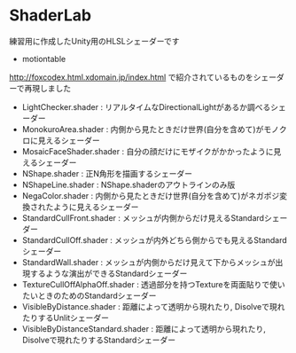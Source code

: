 # ShaderLab

練習用に作成したUnity用のHLSLシェーダーです

* motiontable

http://foxcodex.html.xdomain.jp/index.html で紹介されているものをシェーダーで再現しました

* LightChecker.shader : リアルタイムなDirectionalLightがあるか調べるシェーダー
* MonokuroArea.shader : 内側から見たときだけ世界(自分を含めて)がモノクロに見えるシェーダー
* MosaicFaceShader.shader : 自分の顔だけにモザイクがかかったように見えるシェーダー
* NShape.shader : 正N角形を描画するシェーダー
* NShapeLine.shader : NShape.shaderのアウトラインのみ版
* NegaColor.shader : 内側から見たときだけ世界(自分を含めて)がネガポジ変換されたように見えるシェーダー
* StandardCullFront.shader : メッシュが内側からだけ見えるStandardシェーダー
* StandardCullOff.shader : メッシュが内外どちら側からでも見えるStandardシェーダー
* StandardWall.shader : メッシュが内側からだけ見えて下からメッシュが出現するような演出ができるStandardシェーダー
* TextureCullOffAlphaOff.shader : 透過部分を持つTextureを両面貼りで使いたいときのためのStandardシェーダー
* VisibleByDistance.shader : 距離によって透明から現れたり, Disolveで現れたりするUnlitシェーダー
* VisibleByDistanceStandard.shader : 距離によって透明から現れたり, Disolveで現れたりするStandardシェーダー
